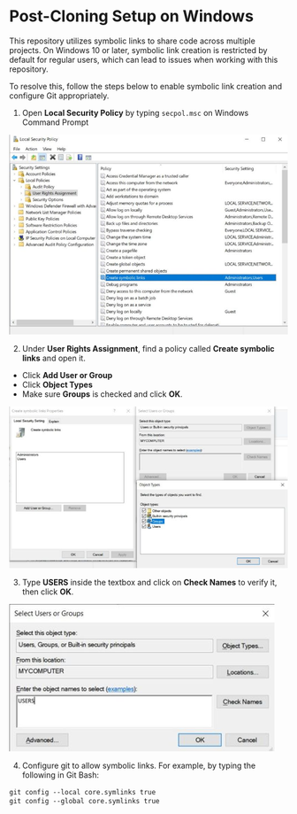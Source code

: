 ﻿# Post-Cloning Setup on Windows

This repository utilizes symbolic links to share code across multiple projects. 
On Windows 10 or later, symbolic link creation is restricted by default for regular users, 
which can lead to issues when working with this repository. 

To resolve this, follow the steps below to enable symbolic link creation and configure Git appropriately.

1. Open **Local Security Policy** by typing `secpol.msc` on Windows Command Prompt

![](Images/CreateSymbolicLinks_LocalSecurityPolicy.jpg)


2. Under **User Rights Assignment**, find a policy called **Create symbolic links** and open it.
  - Click **Add User or Group**
  - Click **Object Types**
  - Make sure **Groups** is checked and click **OK**.

![](Images/CreateSymbolicLinks_Properties.jpg)

3. Type **USERS** inside the textbox and click on **Check Names** to verify it, then click **OK**.

![](Images/CreateSymbolicLinks_SelectUsers.jpg)

4. Configure git to allow symbolic links. For example, by typing the following in Git Bash:

```
git config --local core.symlinks true
git config --global core.symlinks true
```

